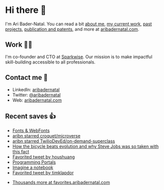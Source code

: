 # Hi there  👋

I'm Ari Bader-Natal. You can read a bit [about me](https://aribadernatal.com), [my current work](https://aribadernatal.com/projects/Sparkwise/), [past projects](https://aribadernatal.com/projects/), [publication and patents](https://aribadernatal.com/publications), and more at [aribadernatal.com](https://aribadernatal.com).

## Work  👨‍💻

I'm co-founder and CTO at [Sparkwise](https://sparkwise.co). Our mission is to make impactful skill-building accessible to all professionals.

## Contact me  💬 

- LinkedIn: [aribadernatal](https://linkedin.com/in/aribadernatal)
- Twitter: [@aribadernatal](https://twitter.com/aribadernatal)
- Web: [aribadernatal.com](https://aribadernatal.com)

## Recent saves  👍

<!--START_SECTION:feed-->
* [Fonts &amp; WebFonts](https:&#x2F;&#x2F;favorites.aribadernatal.com&#x2F;pocket-favorites&#x2F;2022&#x2F;11&#x2F;fonts-webfonts&#x2F;)
* [aribn starred croquet&#x2F;microverse](https:&#x2F;&#x2F;favorites.aribadernatal.com&#x2F;github-favorites&#x2F;2022&#x2F;11&#x2F;aribn-starred-croquet-microverse&#x2F;)
* [aribn starred TwilioDevEd&#x2F;on-demand-superclass](https:&#x2F;&#x2F;favorites.aribadernatal.com&#x2F;github-favorites&#x2F;2022&#x2F;11&#x2F;aribn-starred-twiliodeved-on-demand-superclass&#x2F;)
* [How the bicycle beats evolution and why Steve Jobs was so taken with this fact](https:&#x2F;&#x2F;favorites.aribadernatal.com&#x2F;pocket-favorites&#x2F;2022&#x2F;10&#x2F;how-the-bicycle-beats-evolution-and-why-steve-jobs-was-so-taken-with-this-fact&#x2F;)
* [Favorited tweet by houshuang](https:&#x2F;&#x2F;favorites.aribadernatal.com&#x2F;twitter-favorites&#x2F;2022&#x2F;10&#x2F;favorited-tweet-by-houshuang-10&#x2F;)
* [Programming Portals](https:&#x2F;&#x2F;favorites.aribadernatal.com&#x2F;pocket-favorites&#x2F;2022&#x2F;10&#x2F;programming-portals&#x2F;)
* [Imagine a notebook](https:&#x2F;&#x2F;favorites.aribadernatal.com&#x2F;pocket-favorites&#x2F;2022&#x2F;10&#x2F;imagine-a-notebook&#x2F;)
* [Favorited tweet by timklapdor](https:&#x2F;&#x2F;favorites.aribadernatal.com&#x2F;twitter-favorites&#x2F;2022&#x2F;10&#x2F;favorited-tweet-by-timklapdor-4&#x2F;)
<!--END_SECTION:feed-->
* [Thousands more at favorites.aribadernatal.com](https://favorites.aribadernatal.com)
